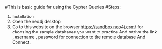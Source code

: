 #This is basic guide for using the Cypher Queries 
#Steps:
 1. Installation
 2. Open the neo4j desktop
 3. Go to this website on the browser https://sandbox.neo4j.com/ for choosing the sample databases you want to practice 
    And retrive the link , username , password for connection to the remote database And Connect.
